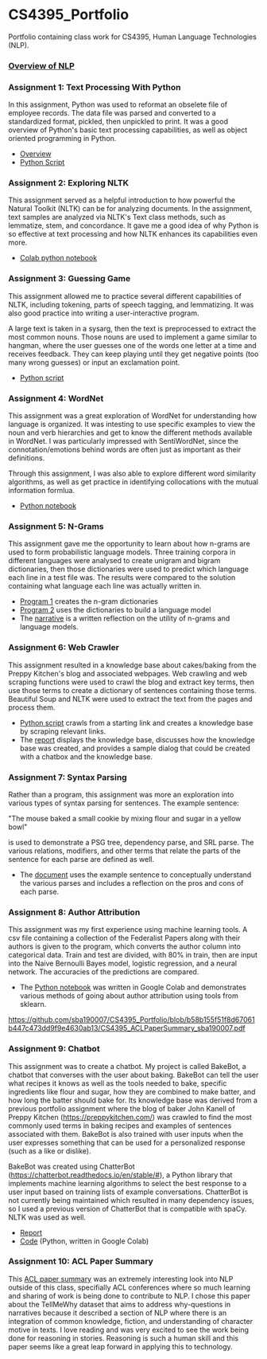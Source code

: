 # CS4395_Portfolio
Portfolio containing class work for CS4395, Human Language Technologies (NLP).

### [Overview of NLP](https://github.com/sba190007/CS4395_Portfolio/blob/33dbf8d2c17d6b8cbd3a62a044ea75d2353614e0/Overview_of_NLP.pdf) 


### Assignment 1: Text Processing With Python
In this assignment, Python was used to reformat an obselete file of employee records. The data file was parsed and converted to a standardized format, pickled, then unpickled to print. It was a good overview of Python's basic text processing capabilities, as well as object oriented programming in Python.

* [Overview](https://github.com/sba190007/CS4395_Portfolio/blob/33a6fcdb4ab6a7bad071452059c618cf556c54c1/Assignment1Overview.pdf)
* [Python Script](https://github.com/sba190007/CS4395_Portfolio/blob/74d995f1f2fa0be7d430b005a9359c9e656a7f17/Homework1_sba190007.py)

### Assignment 2: Exploring NLTK
This assignment served as a helpful introduction to how powerful the Natural Toolkit (NLTK) can be for analyzing documents. In the assignment, text samples are analyzed via NLTK's Text class methods, such as lemmatize, stem, and concordance. It gave me a good idea of why Python is so effective at text processing and how NLTK enhances its capabilities even more. 

* [Colab python notebook](https://github.com/sba190007/CS4395_Portfolio/blob/cc6f7f3119fb8291edfd6f6baf0c7f1024caa25e/CS4395Portfolio2_sba190007ipynb%20-%20Colaboratory.pdf)

### Assignment 3: Guessing Game
This assignment allowed me to practice several different capabilities
of NLTK, including tokening, parts of speech tagging, and lemmatizing.
It was also good practice into writing a user-interactive program. 

A large text is taken in a sysarg, then the text is preprocessed to
extract the most common nouns. Those nouns are used to implement a game similar to hangman, where the user guesses one of the words
one letter at a time and receives feedback. They can keep playing until they get negative points (too many wrong guesses) or input an
exclamation point. 

* [Python script](https://github.com/sba190007/CS4395_Portfolio/blob/a8bde45748fefafef19d0e2a3f4471de8ae7b98a/GuessingGame_sba190007.py)

### Assignment 4: WordNet
This assignment was a great exploration of WordNet for understanding how language is organized. It was intesting to use specific examples to view the noun and verb hierarchies and get to know the different methods available in WordNet. I was particularly impressed with SentiWordNet, since the connotation/emotions behind words are often just as important as their definitions. 

Through this assignment, I was also able to explore different word similarity algorithms, as well as get practice in identifying collocations with the mutual information formlua. 

* [Python notebook](https://github.com/sba190007/CS4395_Portfolio/blob/aa61f164c81372c077823537a2a64fb91a142698/WordNetPortfolioAssignment_sba190007.pdf)

### Assignment 5: N-Grams
This assignment gave me the opportunity to learn about how n-grams are used to form probabilistic language models. Three training corpora in different languages were analysed to create unigram and bigram dictionaries, then those dictionaries were used to predict which language each line in a test file was. The results were compared to the solution containing what language each line was actually written in. 

* [Program 1](https://github.com/sba190007/CS4395_Portfolio/blob/729b4ad508a558a31970f1dfaa330f13414464ed/NGrams_sba190007/Program1_sba190007.py) creates the n-gram dictionaries
* [Program 2](https://github.com/sba190007/CS4395_Portfolio/blob/729b4ad508a558a31970f1dfaa330f13414464ed/NGrams_sba190007/Program2_sba190007.py) uses the dictionaries to build a language model
* The [narrative](https://github.com/sba190007/CS4395_Portfolio/blob/c01a1a8062f6cc0f029546bb0ba79311435a1514/CS4395NGramsNarrative.pdf) is a written reflection on the utility of n-grams and language models.

### Assignment 6: Web Crawler
This assignment resulted in a knowledge base about cakes/baking from the Preppy Kitchen's blog and associated webpages. Web crawling and web scraping functions were used to crawl the blog and extract key terms, then use those terms to create a dictionary of sentences containing those terms. Beautiful Soup and NLTK were used to extract the text from the pages and process them. 

* [Python script](https://github.com/sba190007/CS4395_Portfolio/blob/ebb59a2f3456bf9f678f06c10cadbd3be794c86a/WebCrawler_sba190007/WebCrawler_sba190007.py) crawls from a starting link and creates a knowledge base by scraping relevant links.
* The [report](https://github.com/sba190007/CS4395_Portfolio/blob/ebb59a2f3456bf9f678f06c10cadbd3be794c86a/WebCrawler_sba190007/CS4395WebCrawlerReport_sba190007.pdf) displays the knowledge base, discusses how the knowledge base was created, and provides a sample dialog that could be created with a chatbox and the knowledge base. 

### Assignment 7: Syntax Parsing
Rather than a program, this assignment was more an exploration into various types of syntax parsing for sentences. The example sentence:

"The mouse baked a small cookie by mixing flour and sugar in a yellow bowl"

is used to demonstrate a PSG tree, dependency parse, and SRL parse. The various relations, modifiers, and other terms that relate the parts of the sentence for each parse are defined as well. 

* The [document](https://github.com/sba190007/CS4395_Portfolio/blob/d6216457bc0298eff090d3b0faed39bae3744859/CS4395Portfolio_SyntaxParsing_sba190007.pdf) uses the example sentence to conceptually understand the various parses and includes a reflection on the pros and cons of each parse. 

### Assignment 8: Author Attribution
This assignment was my first experience using machine learning tools. A csv file containing a collection of the Federalist Papers along with their authors is given to the program, which converts the author column into categorical data. Train and test are divided, with 80% in train, then are input into the Naive Bernoulli Bayes model, logistic regression, and a neural network. The accuracies of the predictions are compared.

* The [Python notebook](https://github.com/sba190007/CS4395_Portfolio/blob/9f8ceb7711783bf0679fca69554154b53406c7e9/CS4395AuthorAttribution_sba190007.ipynb%20-%20Colaboratory.pdf) was written in Google Colab and demonstrates various methods of going about author attribution using tools from sklearn.

https://github.com/sba190007/CS4395_Portfolio/blob/b58b155f51f8d67061b447c473dd9f9e4630ab13/CS4395_ACLPaperSummary_sba190007.pdf

### Assignment 9: Chatbot
This assignment was to create a chatbot. My project is called BakeBot, a chatbot that converses with the user about baking. BakeBot can tell the user what recipes it knows as well as the tools needed to bake, specific ingredients like flour and sugar, how they are combined to make batter, and how long the batter should bake for. Its knowledge base was derived from a previous portfolio assignment where the blog of baker John Kanell of Preppy Kitchen (https://preppykitchen.com/) was crawled to find the most commonly used terms in baking recipes and examples of sentences associated with them. BakeBot is also trained with user inputs when the user expresses something that can be used for a personalized response (such as a like or dislike).

BakeBot was created using ChatterBot (https://chatterbot.readthedocs.io/en/stable/#), a Python library that implements machine learning algorithms to select the best response to a user input based on training lists of example conversations. ChatterBot is not currently being maintained which resulted in many dependency issues, so I used a previous version of ChatterBot that is compatible with spaCy. NLTK was used as well.

* [Report](https://github.com/sba190007/CS4395_Portfolio/blob/9ce5d8b7307ef0fd14dc71191eb9ef28aee94f77/CS4395_Chatbot_sba190007/CS4395_ChatBotReport_sba190007.pdf)
* [Code](https://github.com/sba190007/CS4395_Portfolio/blob/9ce5d8b7307ef0fd14dc71191eb9ef28aee94f77/CS4395_Chatbot_sba190007/cs4395_chatbot_sba190007.py) (Python, written in Google Colab)

### Assignment 10: ACL Paper Summary
This [ACL paper summary](https://github.com/sba190007/CS4395_Portfolio/blob/b58b155f51f8d67061b447c473dd9f9e4630ab13/CS4395_ACLPaperSummary_sba190007.pdf) was an extremely interesting look into NLP outside of this class, specifially ACL conferences where so much learning and sharing of work is being done to contribute to NLP. I chose this paper about the TellMeWhy dataset that aims to address why-questions in narratives because it described a section of NLP where there is an integration of common knowledge, fiction, and understanding of character motive in texts. I love reading and was very excited to see the work being done for reasoning in stories. Reasoning is such a human skill and this paper seems like a great leap forward in applying this to technology. 
